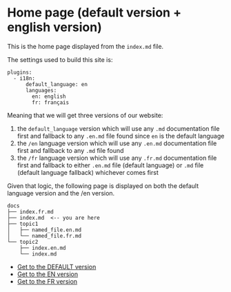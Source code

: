 # Home page (default version + english version)

This is the home page displayed from the `index.md` file.

The settings used to build this site is:

```
plugins:
  - i18n:
      default_language: en
      languages:
        en: english
        fr: français
```

Meaning that we will get three versions of our website:

1. the `default_language` version which will use any `.md` documentation file first and fallback to any `.en.md` file found since `en` is the default language
2. the `/en` language version which will use any `.en.md` documentation file first and fallback to any `.md` file found
3. the `/fr` language version which will use any `.fr.md` documentation file first and fallback to either `.en.md` file (default language) or `.md` file (default language fallback) whichever comes first

Given that logic, the following page is displayed on both the default language version and the /en version.

```
docs
├── index.fr.md
├── index.md  <-- you are here
├── topic1
│   ├── named_file.en.md
│   └── named_file.fr.md
└── topic2
    ├── index.en.md
    └── index.md
```

- [Get to the DEFAULT version](https://ultrabug.github.io/mkdocs-static-i18n/)
- [Get to the EN version](https://ultrabug.github.io/mkdocs-static-i18n/en/)
- [Get to the FR version](https://ultrabug.github.io/mkdocs-static-i18n/fr/)
